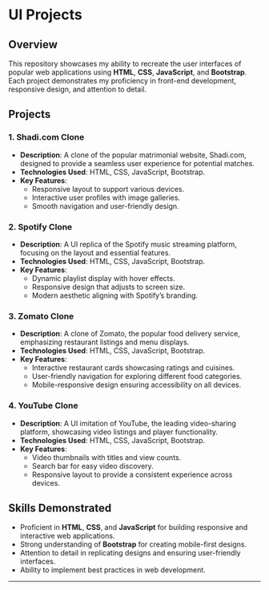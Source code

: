 # UI Projects

## Overview
This repository showcases my ability to recreate the user interfaces of popular web applications using **HTML**, **CSS**, **JavaScript**, and **Bootstrap**. Each project demonstrates my proficiency in front-end development, responsive design, and attention to detail.

## Projects

### 1. Shadi.com Clone
- **Description**: A clone of the popular matrimonial website, Shadi.com, designed to provide a seamless user experience for potential matches.
- **Technologies Used**: HTML, CSS, JavaScript, Bootstrap.
- **Key Features**:
  - Responsive layout to support various devices.
  - Interactive user profiles with image galleries.
  - Smooth navigation and user-friendly design.

### 2. Spotify Clone
- **Description**: A UI replica of the Spotify music streaming platform, focusing on the layout and essential features.
- **Technologies Used**: HTML, CSS, JavaScript, Bootstrap.
- **Key Features**:
  - Dynamic playlist display with hover effects.
  - Responsive design that adjusts to screen size.
  - Modern aesthetic aligning with Spotify’s branding.

### 3. Zomato Clone
- **Description**: A clone of Zomato, the popular food delivery service, emphasizing restaurant listings and menu displays.
- **Technologies Used**: HTML, CSS, JavaScript, Bootstrap.
- **Key Features**:
  - Interactive restaurant cards showcasing ratings and cuisines.
  - User-friendly navigation for exploring different food categories.
  - Mobile-responsive design ensuring accessibility on all devices.

### 4. YouTube Clone
- **Description**: A UI imitation of YouTube, the leading video-sharing platform, showcasing video listings and player functionality.
- **Technologies Used**: HTML, CSS, JavaScript, Bootstrap.
- **Key Features**:
  - Video thumbnails with titles and view counts.
  - Search bar for easy video discovery.
  - Responsive layout to provide a consistent experience across devices.

## Skills Demonstrated
- Proficient in **HTML**, **CSS**, and **JavaScript** for building responsive and interactive web applications.
- Strong understanding of **Bootstrap** for creating mobile-first designs.
- Attention to detail in replicating designs and ensuring user-friendly interfaces.
- Ability to implement best practices in web development.




---
